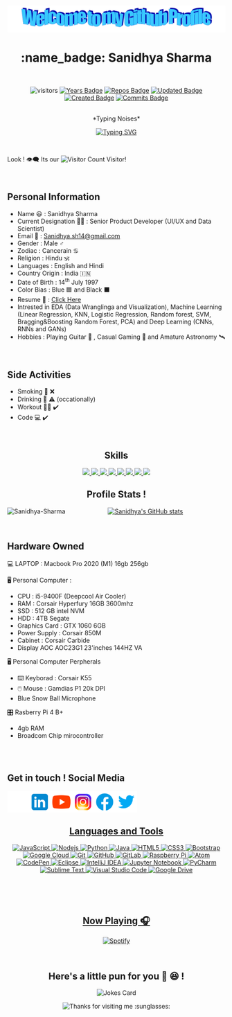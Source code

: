<!-- WELCOME TO MY GITHUB PROFILE BANNER -->
<div align="center">
  <img src="https://github.com/Sanidhya-Sharma/Sanidhya-Sharma/blob/main/src/welcome.png?raw=true" style="max-width: 100%;" alt="Welcome to my Github Profile" />
</div>

<!-- HEADER -->
<h1 align="center">:name_badge:  Sanidhya Sharma</h1>

  
<br />

<div align="center">
<!-- COUNTERS -->

![visitors](https://visitor-badge.glitch.me/badge?page_id=Sanidhya-Sharma.Sanidhya-Sharma&left_color=green&right_color=red)
[![Years Badge](https://badges.pufler.dev/years/Sanidhya-Sharma)](https://badges.pufler.dev)
[![Repos Badge](https://badges.pufler.dev/repos/Sanidhya-Sharma)](https://badges.pufler.dev)
[![Updated Badge](https://badges.pufler.dev/updated/Sanidhya-Sharma/Sanidhya-Sharma)](https://badges.pufler.dev)
[![Created Badge](https://badges.pufler.dev/created/Sanidhya-Sharma/Sanidhya-Sharma)](https://badges.pufler.dev)
[![Commits Badge](https://badges.pufler.dev/commits/monthly/Sanidhya-Sharma)](https://badges.pufler.dev)

<br />
</div>

<!-- TYPING ANIMATION -->
<div align="center">
*Typing Noises*

  
[![Typing SVG](https://readme-typing-svg.herokuapp.com?size=24&color=FFFFFF&background=000000&multiline=true&width=450&height=160&lines=Hey+There!+I+am+Sanidhya+Sharma;Welcome+to+my+GitHub+Profile.;I+am+an+Aspiring+Data+Scientist;Worked+on+EDA%2C+Data+Wrangling%2C;+Machine+Learning%2C+CNN%2C+RNN+and+GANs)](https://git.io/typing-svg)

</div>
<br />

<!-- OLD COUNTER VISITOR -->

Look ! :eye_speech_bubble: Its our ![Visitor Count](https://profile-counter.glitch.me/Sanidhya-Sharma/count.svg) Visitor! 

<br />

<!-- STATIC PERSONAL INFORMATION -->
## Personal Information
- Name :smiley: : Sanidhya Sharma 
- Current Designation :technologist: : Senior Product Developer (UI/UX and Data Scientist)
- Email :e-mail: : Sanidhya.sh14@gmail.com
- Gender : Male :male_sign:
- Zodiac : Cancerain :cancer:
- Religion : Hindu :om:
- Languages : English and Hindi  
- Country Origin : India :india:
- Date of Birth : 14<sup>th</sup> July 1997
- Color Bias : Blue :blue_square: and Black :black_large_square:
- Resume :bookmark_tabs: : <a href="https://sanidhya-sharma-resume.herokuapp.com/" target="__Blank">Click Here</a>
- Intrested in EDA (Data Wranglinga and Visualization), Machine Learning (Linear Regression, KNN, Logistic Regression, Random forest, SVM, Bragging&Boosting Random Forest, PCA) and Deep Learning (CNNs, RNNs and GANs)
- Hobbies : Playing Guitar :guitar: , Casual Gaming :space_invader:  and Amature Astronomy :artificial_satellite:

<br />

## Side Activities 
- Smoking :smoking: :x:
- Drinking :clinking_glasses: :warning: (occationally)
- Workout :weight_lifting_man: :heavy_check_mark:
- Code :computer: :heavy_check_mark:

<br />

<div align="center">
  
<h2> Skills</h2>
<a href= https://github.com/Sanidhya-Sharma?tab=repositories&q=&type=&language=python&sort= > <img width ='40px' src='https://raw.githubusercontent.com/rahulbanerjee26/githubAboutMeGenerator/main/icons/python.svg'> </a>
<a href= https://github.com/Sanidhya-Sharma?tab=repositories&q=&type=&language=javascript&sort= > <img width ='40px' src ='https://raw.githubusercontent.com/rahulbanerjee26/githubAboutMeGenerator/main/icons/javascript.svg'> </a>
<a href= https://github.com/Sanidhya-Sharma?tab=repositories&q=&type=&language=sqlite&sort= > <img width ='40px' src ='https://raw.githubusercontent.com/rahulbanerjee26/githubAboutMeGenerator/main/icons/sqlite.svg'> </a>
<a href= https://github.com/Sanidhya-Sharma?tab=repositories&q=&type=&language=java&sort= > <img width ='40px' src ='https://raw.githubusercontent.com/rahulbanerjee26/githubAboutMeGenerator/main/icons/java.svg'> </a>
<a href= https://github.com/Sanidhya-Sharma?tab=repositories&q=&type=&language=bootstrap&sort= > <img width ='40px' src ='https://raw.githubusercontent.com/rahulbanerjee26/githubAboutMeGenerator/main/icons/bootstrap.svg'> </a>
<a href= https://github.com/Sanidhya-Sharma?tab=repositories&q=&type=&language=mysql&sort= > <img width ='40px' src ='https://raw.githubusercontent.com/rahulbanerjee26/githubAboutMeGenerator/main/icons/mysql.svg'> </a>
<a href= https://github.com/Sanidhya-Sharma?tab=repositories&q=&type=&language=opencv&sort= > <img width ='40px' src ='https://raw.githubusercontent.com/rahulbanerjee26/githubAboutMeGenerator/main/icons/opencv.svg'> </a>
<a href= https://github.com/Sanidhya-Sharma?tab=repositories&q=&type=&language=github&sort= > <img width ='40px' src ='https://raw.githubusercontent.com/rahulbanerjee26/githubAboutMeGenerator/main/icons/github.svg'> </a>
</div>

<div align="center">

<!-- DYNAMIC PROFILE STATS -->
## Profile Stats !
<p><img align="left" src="https://github-readme-stats.vercel.app/api/top-langs?username=Sanidhya-Sharma&show_icons=true&locale=en&layout=compact" alt="Sanidhya-Sharma" /></p>
  
[![Sanidhya's GitHub stats](https://github-readme-stats.vercel.app/api?username=Sanidhya-Sharma)](https://github.com/anuraghazra/github-readme-stats)

</div>
  
<br />

## Hardware Owned 
:computer: LAPTOP : Macbook Pro 2020 (M1) 16gb 256gb

:desktop_computer: Personal Computer :
- CPU : i5-9400F (Deepcool Air Cooler)
- RAM : Corsair Hyperfury 16GB 3600mhz 
- SSD : 512 GB intel NVM
- HDD : 4TB Segate 
- Graphics Card : GTX 1060 6GB
- Power Supply : Corsair 850M
- Cabinet : Corsair Carbide 
- Display AOC AOC23G1 23'inches 144HZ VA

:desktop_computer: Personal Computer Perpherals
- :keyboard: Keyborad : Corsair K55
- :computer_mouse: Mouse : Gamdias P1 20k DPI
- Blue Snow Ball Microphone 

:control_knobs: Rasberry Pi 4 B+ 
  - 4gb RAM 
  - Broadcom Chip mirocontroller 

<br />
<br />


<!-- SOCIAL MEDIA ICONS AND LINKS -->
## Get in touch ! Social Media
<a href="https://sanidhya-sharma-resume.herokuapp.com/" target="_blank"><img align="left" alt="Sanidhya-Sharma-resume" width="50px" src="https://github.com/Aakarsh-B/trying-repos/blob/master/www.svg" /></a>
<a href="https://linkedin.com/in/sanidhya-sharma-/" target="_blank"><img align="left" alt="Sanidhya Sharma | LinkedIn" width="50px" src="https://github.com/Sanidhya-Sharma/Sanidhya-Sharma/blob/main/src/linkedin.svg" />
  <a href="https://www.youtube.com/channel/UCdMPQHqmeu5GckK3v29DeBg" target="_blank"><img align="left" alt="Sanidhya Sharma | Twitter" width="50px" src="https://github.com/Sanidhya-Sharma/Sanidhya-Sharma/blob/main/src/youtube.svg" />
<a href="https://instagram.com/sanidhya__sharma" target="_blank"><img align="left" alt="Sanidhya Sharma| Instagram" width="50px" src="https://github.com/Sanidhya-Sharma/Sanidhya-Sharma/blob/main/src/instagram.svg" />
<a href="https://www.facebook.com/sanidhya1996/" target="_blank"><img align="left" alt="Sanidhya Sharma | Twitter" width="50px" src="https://github.com/Sanidhya-Sharma/Sanidhya-Sharma/blob/main/src/facebook.svg" />
<a href="https://twitter.com/_SanidhyaSharma" target="_blank"><img align="left" alt="Sanidhya Sharma | Twitter" width="50px" src="https://github.com/Sanidhya-Sharma/Sanidhya-Sharma/blob/main/src/twitter.svg" />

<br />
<br />
<br />
  
<div align="center">
  
<!--  CODING LANGUAGE TOOLS  -->
  
## Languages and Tools<br>
  
![JavaScript](https://img.shields.io/badge/-JavaScript-black?style=flat-square&logo=javascript)
![Nodejs](https://img.shields.io/badge/-Nodejs-black?style=flat-square&logo=Node.js)
![Python](https://img.shields.io/badge/-Python-black?style=flat-square&logo=Python)
![Java](https://img.shields.io/badge/-java-E34A86?style=flat-square&logo=java)
![HTML5](https://img.shields.io/badge/-HTML5-E34F26?style=flat-square&logo=html5&logoColor=white)
![CSS3](https://img.shields.io/badge/-CSS3-1572B6?style=flat-square&logo=css3)
![Bootstrap](https://img.shields.io/badge/-Bootstrap-563D7C?style=flat-square&logo=bootstrap)
![Google Cloud](https://img.shields.io/badge/Google%20Cloud-black?style=flat-square&logo=google-cloud)
![Git](https://img.shields.io/badge/-Git-black?style=flat-square&logo=git)
![GitHub](https://img.shields.io/badge/-GitHub-181717?style=flat-square&logo=github)
![GitLab](https://img.shields.io/badge/-GitLab-FCA121?style=flat-square&logo=gitlab)
![Raspberry Pi](https://img.shields.io/badge/-Raspberry%20Pi-C51A4A?style=flat-square&logo=Raspberry-Pi)
![Atom](https://img.shields.io/badge/Atom-%2366595C.svg?style=for-the-badge&logo=atom&logoColor=white)
![CodePen](https://img.shields.io/badge/CodePen-white?style=for-the-badge&logo=codepen&logoColor=black)
![Eclipse](https://img.shields.io/badge/Eclipse-FE7A16.svg?style=for-the-badge&logo=Eclipse&logoColor=white)
![IntelliJ IDEA](https://img.shields.io/badge/IntelliJIDEA-000000.svg?style=for-the-badge&logo=intellij-idea&logoColor=white)
![Jupyter Notebook](https://img.shields.io/badge/jupyter-%23FA0F00.svg?style=for-the-badge&logo=jupyter&logoColor=white)
![PyCharm](https://img.shields.io/badge/pycharm-143?style=for-the-badge&logo=pycharm&logoColor=black&color=black&labelColor=green)
![Sublime Text](https://img.shields.io/badge/sublime_text-%23575757.svg?style=for-the-badge&logo=sublime-text&logoColor=important)
![Visual Studio Code](https://img.shields.io/badge/Visual%20Studio%20Code-0078d7.svg?style=for-the-badge&logo=visual-studio-code&logoColor=white)
![Google Drive](https://img.shields.io/badge/Google%20Drive-4285F4?style=for-the-badge&logo=googledrive&logoColor=white)
  
</div>
  
<br />
<br />
<br />

<div align="center">
  
<!-- SPOTIFY NOW PLAYING -->
  
## Now Playing 🎧

[![Spotify](https://github-readme-remake.vercel.app/api/spotify)](https://open.spotify.com/user/43d5de29f7f94611a13b9e786f2d40bf)
<br/>

<br />

<!-- JOKES AND PUNS -->
## Here's a little pun for you :rofl: :laughing: !
![Jokes Card](https://readme-jokes.vercel.app/api)

</div>
  
<div align="center">
  <img height="120" alt="Thanks for visiting me :sunglasses:" width="100%" src="https://raw.githubusercontent.com/BrunnerLivio/brunnerlivio/master/images/marquee.svg" />
</div>

<!---
Sanidhya-Sharma/Sanidhya-Sharma is a ✨ special ✨ repository because its `README.md` (this file) appears on your GitHub profile.
You can click the Preview link to take a look at your changes.
--->
